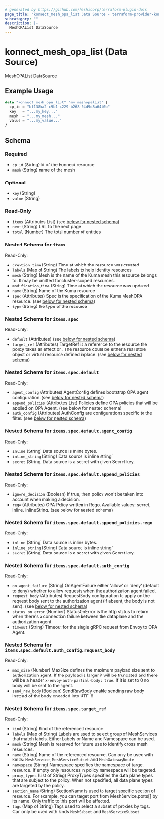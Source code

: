 ```yaml
---
# generated by https://github.com/hashicorp/terraform-plugin-docs
page_title: "konnect_mesh_opa_list Data Source - terraform-provider-konnect"
subcategory: ""
description: |-
  MeshOPAList DataSource
---
```


# konnect_mesh_opa_list (Data Source)

MeshOPAList DataSource

## Example Usage

```terraform
data "konnect_mesh_opa_list" "my_meshopalist" {
  cp_id = "bf138ba2-c9b1-4229-b268-04d9d8a6410b"
  key   = "...my_key..."
  mesh  = "...my_mesh..."
  value = "...my_value..."
}
```

<!-- schema generated by tfplugindocs -->
## Schema

### Required

- `cp_id` (String) Id of the Konnect resource
- `mesh` (String) name of the mesh

### Optional

- `key` (String)
- `value` (String)

### Read-Only

- `items` (Attributes List) (see [below for nested schema](#nestedatt--items))
- `next` (String) URL to the next page
- `total` (Number) The total number of entities

<a id="nestedatt--items"></a>
### Nested Schema for `items`

Read-Only:

- `creation_time` (String) Time at which the resource was created
- `labels` (Map of String) The labels to help identity resources
- `mesh` (String) Mesh is the name of the Kuma mesh this resource belongs to. It may be omitted for cluster-scoped resources.
- `modification_time` (String) Time at which the resource was updated
- `name` (String) Name of the Kuma resource
- `spec` (Attributes) Spec is the specification of the Kuma MeshOPA resource. (see [below for nested schema](#nestedatt--items--spec))
- `type` (String) the type of the resource

<a id="nestedatt--items--spec"></a>
### Nested Schema for `items.spec`

Read-Only:

- `default` (Attributes) (see [below for nested schema](#nestedatt--items--spec--default))
- `target_ref` (Attributes) TargetRef is a reference to the resource the policy takes an effect on.
The resource could be either a real store object or virtual resource
defined inplace. (see [below for nested schema](#nestedatt--items--spec--target_ref))

<a id="nestedatt--items--spec--default"></a>
### Nested Schema for `items.spec.default`

Read-Only:

- `agent_config` (Attributes) AgentConfig defines bootstrap OPA agent configuration. (see [below for nested schema](#nestedatt--items--spec--default--agent_config))
- `append_policies` (Attributes List) Policies define OPA policies that will be applied on OPA Agent. (see [below for nested schema](#nestedatt--items--spec--default--append_policies))
- `auth_config` (Attributes) AuthConfig are configurations specific to the filter. (see [below for nested schema](#nestedatt--items--spec--default--auth_config))

<a id="nestedatt--items--spec--default--agent_config"></a>
### Nested Schema for `items.spec.default.agent_config`

Read-Only:

- `inline` (String) Data source is inline bytes.
- `inline_string` (String) Data source is inline string`
- `secret` (String) Data source is a secret with given Secret key.


<a id="nestedatt--items--spec--default--append_policies"></a>
### Nested Schema for `items.spec.default.append_policies`

Read-Only:

- `ignore_decision` (Boolean) If true, then policy won't be taken into account when making a decision.
- `rego` (Attributes) OPA Policy written in Rego. Available values: secret, inline, inlineString. (see [below for nested schema](#nestedatt--items--spec--default--append_policies--rego))

<a id="nestedatt--items--spec--default--append_policies--rego"></a>
### Nested Schema for `items.spec.default.append_policies.rego`

Read-Only:

- `inline` (String) Data source is inline bytes.
- `inline_string` (String) Data source is inline string`
- `secret` (String) Data source is a secret with given Secret key.



<a id="nestedatt--items--spec--default--auth_config"></a>
### Nested Schema for `items.spec.default.auth_config`

Read-Only:

- `on_agent_failure` (String) OnAgentFailure either 'allow' or 'deny' (default to deny) whether
to allow requests when the authorization agent failed.
- `request_body` (Attributes) RequestBody configuration to apply on the request body sent to the
authorization agent (if absent, the body is not sent). (see [below for nested schema](#nestedatt--items--spec--default--auth_config--request_body))
- `status_on_error` (Number) StatusOnError is the http status to return when there's a connection
failure between the dataplane and the authorization agent
- `timeout` (String) Timeout for the single gRPC request from Envoy to OPA Agent.

<a id="nestedatt--items--spec--default--auth_config--request_body"></a>
### Nested Schema for `items.spec.default.auth_config.request_body`

Read-Only:

- `max_size` (Number) MaxSize defines the maximum payload size sent to authorization agent. If the payload
is larger it will be truncated and there will be a header
`x-envoy-auth-partial-body: true`. If it is set to 0 no body will be
sent to the agent.
- `send_raw_body` (Boolean) SendRawBody enable sending raw body instead of the body encoded into UTF-8




<a id="nestedatt--items--spec--target_ref"></a>
### Nested Schema for `items.spec.target_ref`

Read-Only:

- `kind` (String) Kind of the referenced resource
- `labels` (Map of String) Labels are used to select group of MeshServices that match labels. Either Labels or
Name and Namespace can be used.
- `mesh` (String) Mesh is reserved for future use to identify cross mesh resources.
- `name` (String) Name of the referenced resource. Can only be used with kinds: `MeshService`,
`MeshServiceSubset` and `MeshGatewayRoute`
- `namespace` (String) Namespace specifies the namespace of target resource. If empty only resources in policy namespace
will be targeted.
- `proxy_types` (List of String) ProxyTypes specifies the data plane types that are subject to the policy. When not specified,
all data plane types are targeted by the policy.
- `section_name` (String) SectionName is used to target specific section of resource.
For example, you can target port from MeshService.ports[] by its name. Only traffic to this port will be affected.
- `tags` (Map of String) Tags used to select a subset of proxies by tags. Can only be used with kinds
`MeshSubset` and `MeshServiceSubset`
